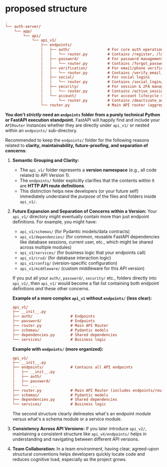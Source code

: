 # proposed structure

```ini
.
└── auth-server/
    └── app/
        └── api/
            └── api_v1/
                ├── endpoints/
                │   ├── auth/                 # For core auth operations
                │   │   └── router.py         # Contains /register, /login, /logout, /refresh_token
                │   ├── password/             # For password management
                │   │   └── router.py         # Contains /forgot_password, /reset_password, /change_password
                │   ├── verification/         # For email/phone verification
                │   │   └── router.py         # Contains /verify_email, /verify_phone
                │   ├── social/               # For social logins
                │   │   └── router.py         # Contains /social_login/*
                │   ├── security/             # For session & 2FA management
                │   │   └── router.py         # Contains /active_sessions, /2fa
                │   └── account/              # For account lifecycle management
                │       └── router.py         # Contains /deactivate_account, /delete_account
                └── router.py                 # Main API router (aggregates all module routers)
```

**You don't _strictly_ need an `endpoints` folder from a purely technical Python or FastAPI execution standpoint.** FastAPI will happily find and include your `APIRouter` instances whether they are directly under `api_v1/` or nested within an `endpoints/` sub-directory.

Recommended to keep the `endpoints/` folder for the following reasons related to **clarity, maintainability, future-proofing, and separation of concerns**:

1. **Semantic Grouping and Clarity:**

    - The `api_v1/` folder represents a **version namespace** (e.g., all code related to API Version 1).
    - The `endpoints/` folder explicitly clarifies that the contents within it are **HTTP API route definitions**.
    - This distinction helps new developers (or your future self) immediately understand the _purpose_ of the files and folders inside `api_v1/`.

2. **Future Expansion and Separation of Concerns within a Version:**
    Your `api_v1/` directory might eventually contain more than just endpoint definitions. For example, you might have:

    - `api_v1/schemas/` (for Pydantic models/data contracts)
    - `api_v1/dependencies/` (for common, reusable FastAPI dependencies like database sessions, current user, etc., which might be shared across multiple modules)
    - `api_v1/services/` (for business logic that your endpoints call)
    - `api_v1/crud/` (for database interaction logic)
    - `api_v1/config/` (version-specific configuration)
    - `api_v1/middleware/` (custom middleware for this API version)

    If you put all your `auth/`, `password/`, `security/` etc., folders directly into `api_v1/`, then `api_v1/` would become a flat list containing both endpoint definitions _and_ these other concerns.

    **Example of a more complex `api_v1` without `endpoints/` (less clear):**

    ```ini
    api_v1/
    ├── __init__.py
    ├── auth/                 # Endpoints
    ├── password/             # Endpoints
    ├── router.py             # Main API Router
    ├── schemas/              # Pydantic models
    ├── dependencies.py       # Shared dependencies
    └── services/             # Business logic
    ```

    **Example with `endpoints/` (more organized):**

    ```ini
    api_v1/
    ├── __init__.py
    ├── endpoints/            # Contains all API endpoints
    │   ├── __init__.py
    │   ├── auth/
    │   ├── password/
    │   └── ...
    ├── router.py             # Main API Router (includes endpoints/routers)
    ├── schemas/              # Pydantic models
    ├── dependencies.py       # Shared dependencies
    └── services/             # Business logic
    ```

    The second structure clearly delineates what's an endpoint module versus what's a schema module or a service module.

3. **Consistency Across API Versions:**
    If you later introduce `api_v2/`, maintaining a consistent structure like `api_vX/endpoints/` helps in understanding and navigating between different API versions.

4. **Team Collaboration:**
    In a team environment, having clear, agreed-upon structural conventions helps developers quickly locate code and reduces cognitive load, especially as the project grows.
